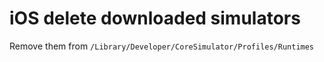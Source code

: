 # iOS delete downloaded simulators

Remove them from ```/Library/Developer/CoreSimulator/Profiles/Runtimes```
